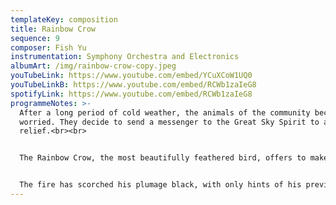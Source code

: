 ```yaml
---
templateKey: composition
title: Rainbow Crow
sequence: 9
composer: Fish Yu
instrumentation: Symphony Orchestra and Electronics
albumArt: /img/rainbow-crow-copy.jpeg
youTubeLink: https://www.youtube.com/embed/YCuXCoW1UQ0
youTubeLinkB: https://www.youtube.com/embed/RCWb1zaIeG8
spotifyLink: https://www.youtube.com/embed/RCWb1zaIeG8
programmeNotes: >-
  After a long period of cold weather, the animals of the community become
  worried. They decide to send a messenger to the Great Sky Spirit to ask for
  relief.<br><br>


  The Rainbow Crow, the most beautifully feathered bird, offers to make the arduous journey. It travels safely and is rewarded by the Great Spirit with the gift of fire. He carries the gift in his beak back to his people, but upon his return, he does not appear to be the same bird that he once was.<br><br>


  The fire has scorched his plumage black, with only hints of his previous colour, and his voice has been made rough and hoarse by the smoke. In this way, his sacrifice is commemorated.<br><br>
---
```

